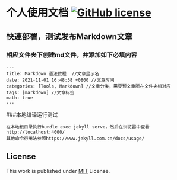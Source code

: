 # 个人使用文档 [![GitHub license](https://img.shields.io/github/license/cotes2020/chirpy-starter.svg?color=blue)][mit]
## 快速部署，测试发布Markdown文章

### 相应文件夹下创建md文件，并添加如下必填内容
```
---
title: Markdown 语法教程  //文章显示名
date: 2021-11-01 16:48:58 +0800 //文章时间
categories: [Tools, Markdown] //文章分类，需要预文章所在文件夹相对应
tags: [markdown] //文章标签
math: true 
---
```

###本地编译运行测试
```
在本地根目录执行bundle exec jekyll serve，然后在浏览器中查看http://localhost:4000/
其他命令行用法参照https://www.jekyll.com.cn/docs/usage/
```


## License
This work is published under [MIT][mit] License.

[mit]: https://github.com/wenju999/wenju999.github.io/blob/main/LICENSE
